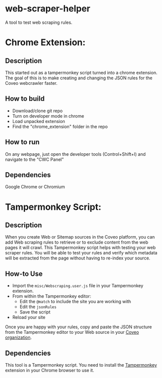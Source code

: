 # web-scraper-helper
A tool to test web scraping rules.

# Chrome Extension:

## Description
This started out as a tampermonkey script turned into a chrome extension. The goal of this is to make creating and changing the JSON rules for the Coveo webcrawler faster.

## How to build
- Download/clone git repo
- Turn on developer mode in chrome
- Load unpacked extension
- Find the "chrome_extension" folder in the repo

## How to run
On any webpage, just open the developer tools (Control+Shift+I) and navigate to the "CWC Panel"

## Dependencies
Google Chrome or Chromium

# Tampermonkey Script:

## Description
When you create Web or Sitemap sources in the Coveo platform, you can add Web scraping rules to retrieve or to exclude content from the web pages it will crawl.
This Tampermonkey script helps with testing your web scraper rules.
You will be able to test your rules and verify which metadata will be extracted from the page without having to re-index your source.

## How-to Use

* Import the `misc/Webscraping.user.js` file in your Tampermonkey extension.
* From within the Tampermonkey editor:
  * Edit the `@match` to include the site you are working with
  * Edit the `jsonRules`
  * Save the script
* Reload your site

Once you are happy with your rules, copy and paste the JSON structure from the Tampermonkey editor to your Web source in your [Coveo organization](https://platform.cloud.coveo.com/admin/).

## Dependencies
This tool is a Tampermonkey script. You need to install the [Tampermonkey](https://chrome.google.com/webstore/detail/tampermonkey/dhdgffkkebhmkfjojejmpbldmpobfkfo) extension in your Chrome browser to use it.

